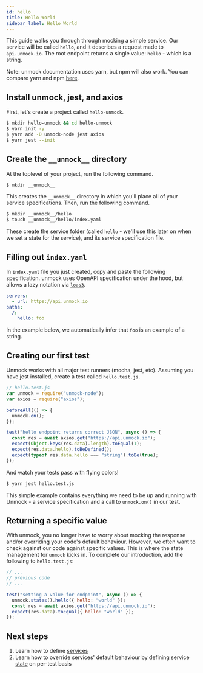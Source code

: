 ```yaml
---
id: hello
title: Hello World
sidebar_label: Hello World
---
```


This guide walks you through through mocking a simple service. Our service will be called `hello`, and it describes a request made to `api.unmock.io`. The root endpoint returns a single value: `hello` - which is a string.

Note: unmock documentation uses yarn, but npm will also work. You can compare yarn and npm [here](https://yarnpkg.com/en/docs/migrating-from-npm#toc-cli-commands-comparison).

## Install unmock, jest, and axios

First, let's create a project called `hello-unmock`.

```bash
$ mkdir hello-unmock && cd hello-unmock
$ yarn init -y
$ yarn add -D unmock-node jest axios
$ yarn jest --init
```

## Create the `__unmock__` directory

At the toplevel of your project, run the following command.

```bash
$ mkdir __unmock__
```

This creates the `__unmock__` directory in which you'll place all of your service specifications. Then, run the following command.

```bash
$ mkdir __unmock__/hello
$ touch __unmock__/hello/index.yaml
```

These create the service folder (called `hello` - we'll use this later on when we set a state for the service), and its service specification file.

## Filling out `index.yaml`

In `index.yaml` file you just created, copy and paste the following specification. unmock uses OpenAPI specification under the hood, but allows a lazy notation via [`loas3`](https://github.com/unmock/loas3).

```yaml
servers:
  - url: https://api.unmock.io
paths:
  /:
    hello: foo
```

In the example below, we automatically infer that `foo` is an example of a string.

## Creating our first test

Unmock works with all major test runners (mocha, jest, etc). Assuming you have jest installed, create a test called `hello.test.js`.

```js
// hello.test.js
var unmock = require("unmock-node");
var axios = require("axios");

beforeAll(() => {
  unmock.on();
});

test("hello endpoint returns correct JSON", async () => {
  const res = await axios.get("https://api.unmock.io");
  expect(Object.keys(res.data).length).toEqual(1);
  expect(res.data.hello).toBeDefined();
  expect(typeof res.data.hello === "string").toBe(true);
});
```

And watch your tests pass with flying colors!

```bash
$ yarn jest hello.test.js
```

This simple example contains everything we need to be up and running with Unmock - a service specification and a call to `unmock.on()` in our test.

## Returning a specific value

With unmock, you no longer have to worry about mocking the response and/or overriding your code's default behaviour. However, we often want to check against our code against specific values. This is where the state management for `unmock` kicks in. To complete our introduction, add the following to `hello.test.js`:

```js
// ...
// previous code
// ...

test("setting a value for endpoint", async () => {
  unmock.states().hello({ hello: "world" });
  const res = await axios.get("https://api.unmock.io");
  expect(res.data).toEqual({ hello: "world" });
});
```

## Next steps

1. Learn how to define [services](layout.md)
1. Learn how to override services' default behaviour by defining service [state](basic.md) on per-test basis
